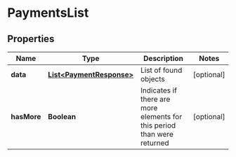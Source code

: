 
# PaymentsList

## Properties
Name | Type | Description | Notes
------------ | ------------- | ------------- | -------------
**data** | [**List&lt;PaymentResponse&gt;**](PaymentResponse.md) | List of found objects |  [optional]
**hasMore** | **Boolean** | Indicates if there are more elements for this period than were returned |  [optional]



